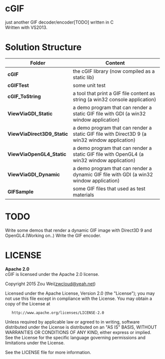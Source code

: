 # cGIF
just another GIF decoder/encoder[TODO] written in C<br/>
Written with VS2013.

# Solution Structure

Folder                        | Content
------------------------------| ---
__cGIF__                      | the cGIF library (now compiled as a static lib)
__cGIFTest__                  | some unit test
__cGIF_ToString__             | a tool that print a GIF file content as string (a win32 console application)
__ViewViaGDI_Static__         | a demo program that can render a static GIF file with GDI (a win32 window application)
__ViewViaDirect3D9_Static__   | a demo program that can render a static GIF file with Direct3D 9 (a win32 window application)<br/>
__ViewViaOpenGL4_Static__     | a demo program that can render a static GIF file with OpenGL4 (a win32 window application)
__ViewViaGDI_Dynamic__        | a demo program that can render a dynamic GIF file with GDI (a win32 window application)
__GIFSample__                 | some GIF files that used as test materials

# TODO
Write some demos that render a dynamic GIF image with Direct3D 9 and OpenGL4.(Working on..)
Write the GIF encoder.

# LICENSE

__Apache 2.0__  
cGIF is licensed under the Apache 2.0 license.

   Copyright 2015 Zou Wei(zwcloud@yeah.net)

   Licensed under the Apache License, Version 2.0 (the "License");
   you may not use this file except in compliance with the License.
   You may obtain a copy of the License at

       http://www.apache.org/licenses/LICENSE-2.0

   Unless required by applicable law or agreed to in writing, software
   distributed under the License is distributed on an "AS IS" BASIS,
   WITHOUT WARRANTIES OR CONDITIONS OF ANY KIND, either express or implied.
   See the License for the specific language governing permissions and
   limitations under the License.

See the LICENSE file for more information.
